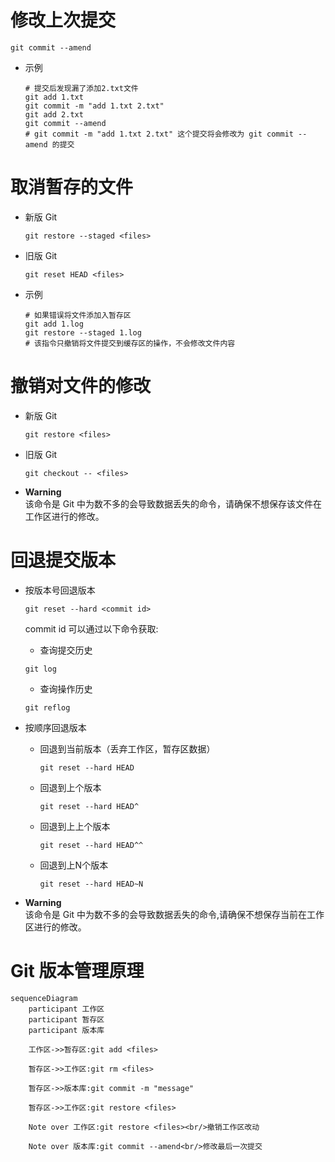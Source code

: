 # 修改上次提交
```
git commit --amend
```

- 示例
  ```
  # 提交后发现漏了添加2.txt文件
  git add 1.txt
  git commit -m "add 1.txt 2.txt"
  git add 2.txt
  git commit --amend
  # git commit -m "add 1.txt 2.txt" 这个提交将会修改为 git commit --amend 的提交
  ```

# 取消暂存的文件
- 新版 Git
  ```
  git restore --staged <files>
  ```
- 旧版 Git
  ```
  git reset HEAD <files>
  ```

- 示例
  ```
  # 如果错误将文件添加入暂存区
  git add 1.log
  git restore --staged 1.log
  # 该指令只撤销将文件提交到缓存区的操作，不会修改文件内容
  ```

# 撤销对文件的修改
- 新版 Git
  ```
  git restore <files>
  ```

- 旧版 Git
  ```
  git checkout -- <files>
  ```

- **Warning**  
  该命令是 Git 中为数不多的会导致数据丢失的命令，请确保不想保存该文件在工作区进行的修改。


# 回退提交版本
- 按版本号回退版本
  ```
  git reset --hard <commit id>
  ```
  commit id 可以通过以下命令获取:  
  - 查询提交历史
  ```
  git log
  ```
  - 查询操作历史
  ```
  git reflog
  ```

- 按顺序回退版本
  - 回退到当前版本（丢弃工作区，暂存区数据）
    ```
    git reset --hard HEAD
    ```
  - 回退到上个版本
    ```
    git reset --hard HEAD^
    ```
  - 回退到上上个版本
    ```
    git reset --hard HEAD^^
    ```
  - 回退到上N个版本
    ```
    git reset --hard HEAD~N
    ```

- **Warning**  
  该命令是 Git 中为数不多的会导致数据丢失的命令,请确保不想保存当前在工作区进行的修改。  

# Git 版本管理原理
```mermaid
sequenceDiagram
    participant 工作区
    participant 暂存区
    participant 版本库

    工作区->>暂存区:git add <files>

    暂存区->>工作区:git rm <files>

    暂存区->>版本库:git commit -m "message"

    暂存区->>工作区:git restore <files>

    Note over 工作区:git restore <files><br/>撤销工作区改动

    Note over 版本库:git commit --amend<br/>修改最后一次提交
```
